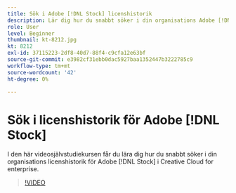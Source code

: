 ```yaml
---
title: Sök i Adobe [!DNL Stock] licenshistorik
description: Lär dig hur du snabbt söker i din organisations Adobe [!DNL Stock] licenshistorik i Creative Cloud for enterprise
role: User
level: Beginner
thumbnail: kt-8212.jpg
kt: 8212
exl-id: 37115223-2df8-40d7-88f4-c9cfa12e63bf
source-git-commit: e3982cf31ebb0dac5927baa1352447b3222785c9
workflow-type: tm+mt
source-wordcount: '42'
ht-degree: 0%

---
```


# Sök i licenshistorik för Adobe [!DNL Stock]

I den här videosjälvstudiekursen får du lära dig hur du snabbt söker i din organisations licenshistorik för Adobe [!DNL Stock] i Creative Cloud for enterprise.

>[!VIDEO](https://video.tv.adobe.com/v/335327?hidetitle=true)
